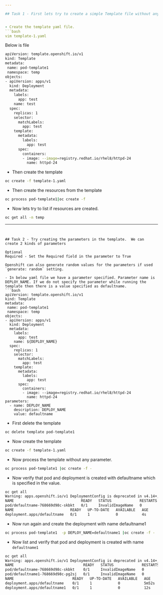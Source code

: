 ```yaml
---

## Task 1 - First lets try to create a simple Template file without any parameters. We will create the resources from the template. This template file will create a simple deployment.


- Create the template yaml file.
```bash
vim template-1.yaml
```
Below is file
```bash
apiVersion: template.openshift.io/v1
kind: Template
metadata:
 name: pod-template1
 namespace: temp
objects:
- apiVersion: apps/v1
  kind: Deployment
  metadata:
    labels:
      app: test
    name: test
  spec:
    replicas: 1
    selector:
      matchLabels:
        app: test
    template:
      metadata:
        labels:
          app: test
      spec:
        containers:
        - image: --image=registry.redhat.io/rhel8/httpd-24
          name: httpd-24
```
- Then create the template
```bash
oc create -f template-1.yaml
```
- Then create the resources from the template
```bash
oc process pod-template1|oc create -f
```
- Now lets try to list if resources are created.
```bash
oc get all -n temp 
```
---
```


## Task 2 - Try creating the parameters in the template.  We can create 2 kinds of parameters

Optional
Required - Set the Required field in the parameter to True

Openshift can also generate random values for the parameters if used `generate: random` setting.

- In below yaml file we have a parameter specified. Parameter name is DEPLOY_NAME. If we do not specify the parameter while running the template then there is a value specified as defaultname.
```bash
apiVersion: template.openshift.io/v1
kind: Template
metadata:
 name: pod-template1
 namespace: temp
objects:
- apiVersion: apps/v1
  kind: Deployment
  metadata:
    labels:
      app: test
    name: ${DEPLOY_NAME}
  spec:
    replicas: 1
    selector:
      matchLabels:
        app: test
    template:
      metadata:
        labels:
          app: test
      spec:
        containers:
        - image: --image=registry.redhat.io/rhel8/httpd-24
          name: httpd-24
parameters:
  - name: DEPLOY_NAME
    description: DEPLOY_NAME
    value: defaultname
```
- First delete the template
```bash
oc delete template pod-template1
```
- Now create the template
```bash
oc create -f template-1.yaml
```
- Now process the template without any parameter.
```bash
oc process pod-template1 |oc create -f -
```
- Now verify that pod and deployment is created with defaultname which is specified in the value.
```bash
oc get all
Warning: apps.openshift.io/v1 DeploymentConfig is deprecated in v4.14+, unavailable in v4.10000+
NAME                               READY   STATUS             RESTARTS   AGE
pod/defaultname-768669d98c-skbkt   0/1     InvalidImageName   0          4s
NAME                          READY   UP-TO-DATE   AVAILABLE   AGE
deployment.apps/defaultname   0/1     1            0           4s
```
- Now run again and create the deployment with name defaultname1
```bash
oc process pod-template1  -p DEPLOY_NAME=defaultname1 |oc create -f -
```
- Now list and verify that pod and deployment is created with name `defaultname1`
```bash
oc get all
Warning: apps.openshift.io/v1 DeploymentConfig is deprecated in v4.14+, unavailable in v4.10000+
NAME                                READY   STATUS             RESTARTS   AGE
pod/defaultname-768669d98c-skbkt    0/1     InvalidImageName   0          5m52s
pod/defaultname1-768669d98c-pg2sj   0/1     InvalidImageName   0          12s
NAME                           READY   UP-TO-DATE   AVAILABLE   AGE
deployment.apps/defaultname    0/1     1            0           5m52s
deployment.apps/defaultname1   0/1     1            0           12s
```
